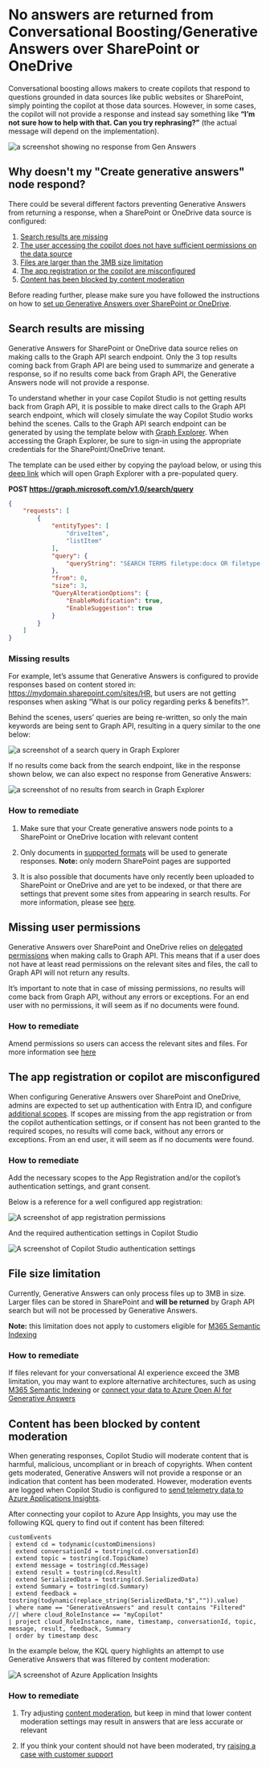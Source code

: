# No answers are returned from Conversational Boosting/Generative Answers over SharePoint or OneDrive

Conversational boosting allows makers to create copilots that respond to questions grounded in data sources like public websites or SharePoint, simply pointing the copilot at those data sources. However, in some cases, the copilot will not provide a response and instead say something like **“I’m not sure how to help with that. Can you try rephrasing?”** (the actual message will depend on the implementation).

![a screenshot showing no response from Gen Answers](./media/GenAnswers/genanswers-no-response.png)

## Why doesn't my "Create generative answers" node respond? 

There could be several different factors preventing Generative Answers from returning a response, when a SharePoint or OneDrive data source is configured:

1. [Search results are missing](#search-results-are-missing)
2. [The user accessing the copilot does not have sufficient permissions on the data source](#missing-user-permissions)
3. [Files are larger than the 3MB size limitation](#file-size-limitation)
4. [The app registration or the copilot are misconfigured](#the-app-registration-or-copilot-are-misconfigured)
5. [Content has been blocked by content moderation](#content-has-been-blocked-by-content-moderation)

Before reading further, please make sure you have followed the instructions on how to [set up Generative Answers over SharePoint or OneDrive](../nlu-boost-node.md).

## Search results are missing

Generative Answers for SharePoint or OneDrive data source relies on making calls to the Graph API search endpoint. Only the 3 top results coming back from Graph API are being used to summarize and generate a response, so if no results come back from Graph API, the Generative Answers node will not provide a response.

To understand whether in your case Copilot Studio is not getting results back from Graph API, it is possible to make direct calls to the Graph API search endpoint, which will closely simulate the way Copilot Studio works behind the scenes. Calls to the Graph API search endpoint can be generated by using the template below with [Graph Explorer](https://learn.microsoft.com/en-us/graph/graph-explorer/graph-explorer-overview). When accessing the Graph Explorer, be sure to sign-in using the appropriate credentials for the SharePoint/OneDrive tenant.

The template can be used either by copying the payload below, or using this [deep link](https://developer.microsoft.com/en-us/graph/graph-explorer?request=search%2Fquery&method=POST&version=v1.0&GraphUrl=https://graph.microsoft.com&requestBody=eyJyZXF1ZXN0cyI6W3siZW50aXR5VHlwZXMiOlsiZHJpdmVJdGVtIiwibGlzdEl0ZW0iXSwicXVlcnkiOnsicXVlcnlTdHJpbmciOiJTRUFSQ0ggVEVSTVMgZmlsZXR5cGU6ZG9jeCBPUiBmaWxldHlwZTphc3B4IE9SIGZpbGV0eXBlOnBwdHggT1IgZmlsZXR5cGU6cGRmIHBhdGg6XCJET01BSU4uc2hhcmVwb2ludC5jb20vc2l0ZXMvU0lURU5BTUUifSwiZnJvbSI6MCwic2l6ZSI6MywiUXVlcnlBbHRlcmF0aW9uT3B0aW9ucyI6eyJFbmFibGVNb2RpZmljYXRpb24iOnRydWUsIkVuYWJsZVN1Z2dlc3Rpb24iOnRydWV9fV19) which will open Graph Explorer with a pre-populated query.

**POST https://graph.microsoft.com/v1.0/search/query**

```json
{
    "requests": [
        {
            "entityTypes": [
                "driveItem",
                "listItem"
            ],
            "query": {
                "queryString": "SEARCH TERMS filetype:docx OR filetype:aspx OR filetype:pptx OR filetype:pdf path:\"DOMAIN.sharepoint.com/sites/SITENAME"
            },
            "from": 0,
            "size": 3,
            "QueryAlterationOptions": {
                "EnableModification": true,
                "EnableSuggestion": true
            }
        }
    ]
}
```

### Missing results

For example, let’s assume that Generative Answers is configured to provide responses based on content stored in: https://mydomain.sharepoint.com/sites/HR, but users are not getting responses when asking “What is our policy regarding perks & benefits?”. 

Behind the scenes, users’ queries are being re-written, so only the main keywords are being sent to Graph API, resulting in a query similar to the one below:

![a screenshot of a search query in Graph Explorer](./media/GenAnswers/perks-benefits.png)

If no results come back from the search endpoint, like in the response shown below, we can also expect no response from Generative Answers:

![a screenshot of no results from search in Graph Explorer](./media/GenAnswers/no-results.png)

### How to remediate

1. Make sure that your Create generative answers node points to a SharePoint or OneDrive location with relevant content

2. Only documents in [supported formats](../nlu-boost-node.md#supported-content) will be used to generate responses. **Note:** only modern SharePoint pages are supported

3. It is also possible that documents have only recently been uploaded to SharePoint or OneDrive and are yet to be indexed, or that there are settings that prevent some sites from appearing in search results. For more information, please see [here](https://learn.microsoft.com/en-us/sharepoint/troubleshoot/search/search-results-missing).

## Missing user permissions

Generative Answers over SharePoint and OneDrive relies on [delegated permissions](../nlu-boost-node.md#authentication) when making calls to Graph API. This means that if a user does not have at least read permissions on the relevant sites and files, the call to Graph API will not return any results. 

It’s important to note that in case of missing permissions, no results will come back from Graph API, without any errors or exceptions. For an end user with no permissions, it will seem as if no documents were found.

### How to remediate

Amend permissions so users can access the relevant sites and files. For more information see [here](https://learn.microsoft.com/en-us/sharepoint/modern-experience-sharing-permissions)

## The app registration or copilot are misconfigured

When configuring Generative Answers over SharePoint and OneDrive, admins are expected to set up authentication with Entra ID, and configure [additional scopes](../nlu-boost-node.md#authentication). If scopes are missing from the app registration or from the copilot authentication settings, or if consent has not been granted to the required scopes, no results will come back, without any errors or exceptions. From an end user, it will seem as if no documents were found.

### How to remediate

Add the necessary scopes to the App Registration and/or the copilot’s authentication settings, and grant consent.

Below is a reference for a well configured app registration:

![A screenshot of app registration permissions](./media/GenAnswers/app-registration.png)

And the required authentication settings in Copilot Studio

![A screenshot of Copilot Studio authentication settings](./media/GenAnswers/copilot-auth.png)

## File size limitation

Currently, Generative Answers can only process files up to 3MB in size. Larger files can be stored in SharePoint and **will be returned** by Graph API search but will not be processed by Generative Answers.

**Note:** this limitation does not apply to customers eligible for [M365 Semantic Indexing](https://learn.microsoft.com/en-us/microsoftsearch/semantic-index-for-copilot)

### How to remediate

If files relevant for your conversational AI experience exceed the 3MB limitation, you may want to explore alternative architectures, such as using [M365 Semantic Indexing](https://learn.microsoft.com/en-us/microsoftsearch/semantic-index-for-copilot) or [connect your data to Azure Open AI for Generative Answers](../nlu-generative-answers-azure-openai.md)

## Content has been blocked by content moderation

When generating responses, Copilot Studio will moderate content that is harmful, malicious, uncompliant or in breach of copyrights. When content gets moderated, Generative Answers will not provide a response or an indication that content has been moderated. However, moderation events are logged when Copilot Studio is configured to [send telemetry data to Azure Applications Insights](../advanced-bot-framework-composer-capture-telemetry.md#connect-your-microsoft-copilot-studio-bot-to-application-insights).

After connecting your copilot to Azure App Insights, you may use the following KQL query to find out if content has been filtered:

```
customEvents
| extend cd = todynamic(customDimensions)
| extend conversationId = tostring(cd.conversationId)
| extend topic = tostring(cd.TopicName)
| extend message = tostring(cd.Message)
| extend result = tostring(cd.Result)
| extend SerializedData = tostring(cd.SerializedData)
| extend Summary = tostring(cd.Summary)
| extend feedback = tostring(todynamic(replace_string(SerializedData,"$","")).value)
| where name == "GenerativeAnswers" and result contains "Filtered"
//| where cloud_RoleInstance == "myCopilot"
| project cloud_RoleInstance, name, timestamp, conversationId, topic, message, result, feedback, Summary
| order by timestamp desc
```

In the example below, the KQL query highlights an attempt to use Generative Answers that was filtered by content moderation:

![A screenshot of Azure Application Insights](./media/GenAnswers/content-filtered.png)

### How to remediate

1. Try adjusting [content moderation](../nlu-boost-conversations.md#content-moderation), but keep in mind that lower content moderation settings may result in answers that are less accurate or relevant

2. If you think your content should not have been moderated, try [raising a case with customer support](../../power-platform/admin/get-help-support.md)








